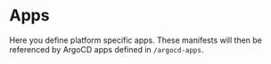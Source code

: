 # Apps

Here you define platform specific apps.
These manifests will then be referenced by ArgoCD apps defined in `/argocd-apps`.
